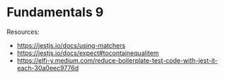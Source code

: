 # Fundamentals 9

Resources:

- https://jestjs.io/docs/using-matchers
- https://jestjs.io/docs/expect#tocontainequalitem
- https://elfi-y.medium.com/reduce-boilerplate-test-code-with-jest-it-each-30a0eec9776d

